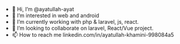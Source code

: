 - 👋 Hi, I’m @ayatullah-ayat
- 👀 I’m interested in web and android
- 🌱 I’m currently working with php & laravel, js, react.
- 💞️ I’m looking to collaborate on laravel, React/Vue project.
- 📫 How to reach me linkedin.com/in/ayatullah-khamini-998084a5

<!---
ayatullah-ayat/ayatullah-ayat is a ✨ special ✨ repository because its `README.md` (this file) appears on your GitHub profile.
You can click the Preview link to take a look at your changes.
--->
